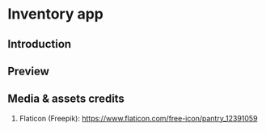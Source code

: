 # Inventory app

## Introduction

## Preview

## Media & assets credits

1. Flaticon (Freepik): <https://www.flaticon.com/free-icon/pantry_12391059>
